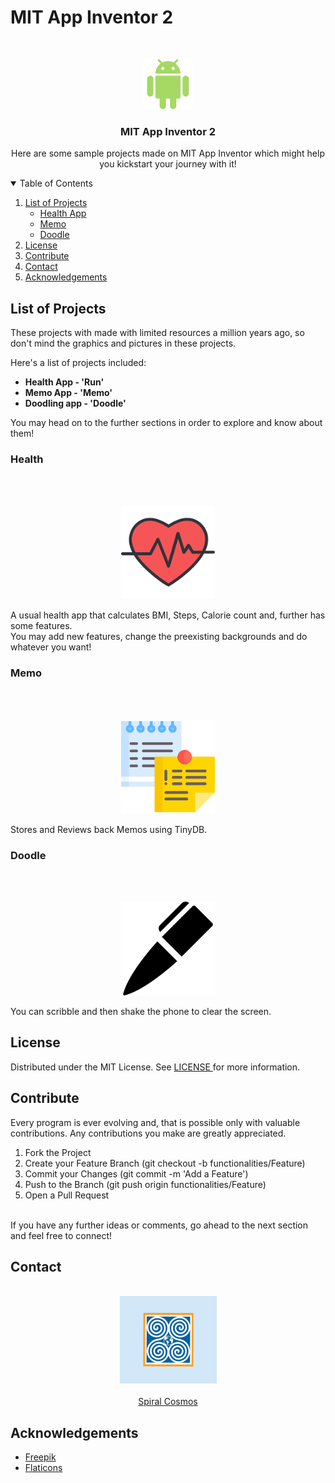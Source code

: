 # MIT App Inventor 2

<!-- LOGO -->
<br />
<p align="center">
  <a href="https://github.com/Yashvardhang/MIT-App-Inventor-2">
    <img src="Images/Android.svg" alt="Logo" width="80" height="80">
  </a>

  <h3 align="center">MIT App Inventor 2</h3>

  <p align="center">
    Here are some sample projects made on MIT App Inventor which might help you kickstart your journey with it!
  </p>
</p>

<!-- TABLE OF CONTENTS -->
<details open="open">
  <summary>Table of Contents</summary>
  <ol>
    <li>
      <a href="#list">List of Projects</a>
      <ul>
        <li><a href="#health">Health App</a></li>
        <li><a href="#memo">Memo</a></li>
        <li><a href="#doodle">Doodle</a></li>
      </ul>
    </li>
    <li><a href="#license">License</a></li>
    <li><a href="#contribute">Contribute</a></li>
    <li><a href="#contact">Contact</a></li>
    <li><a href="#acknowledgements">Acknowledgements</a></li>
  </ol>
</details>


<!-- ABOUT THE PROJECT -->
## List of Projects

These projects with made with limited resources a million years ago, so don't mind the graphics and pictures in these projects.

Here's a list of projects included:
* **Health App - 'Run'**
* **Memo App - 'Memo'**
* **Doodling app - 'Doodle'**

You may head on to the further sections in order to explore and know about them!

### Health
<br><br>
<p align="center">
  <img src = "Images/Heart.svg" width="150" height="150">
</p>
A usual health app that calculates BMI, Steps, Calorie count and, further has some features.
<br>You may add new features, change the preexisting backgrounds and do whatever you want!
<br>

### Memo
<br><br>
<p align="center">
  <img src = "Images/Memo.svg" width="150" height="150">
</p>
Stores and Reviews back Memos using TinyDB.
<br>

### Doodle
<br><br>
<p align="center">
  <img src = "Images/Doodle.svg" width="150" height="150">
</p>
You can scribble and then shake the phone to clear the screen.
<br>

<!-- LICENSE -->
## License

Distributed under the MIT License. See <a href = "https://github.com/YashvardhanG/MIT-App-Inventor-2/blob/main/LICENSE"> LICENSE </a> for more information.

<!-- contribute -->
## Contribute

Every program is ever evolving and, that is possible only with valuable contributions. Any contributions you make are greatly appreciated. 
<ol>
  <li>Fork the Project</li>
  <li>Create your Feature Branch (git checkout -b functionalities/Feature)</li>
  <li>Commit your Changes (git commit -m 'Add a Feature')</li>
  <li>Push to the Branch (git push origin functionalities/Feature)</li>
  <li>Open a Pull Request</li>
</ol>

<br>If you have any further ideas or comments, go ahead to the next section and feel free to connect! 

<!-- CONTACT -->
## Contact

<p align="center">
  <br>
  <img src="https://github.com/YashvardhanG/YashvardhanG/blob/main/Spiral%20Cosmos.png" alt="Logo" width="155" height="140"><br><br>
  <a href = "https://www.spiralcosmos.com">Spiral Cosmos</a>
</p>

<!-- Acknowledgement -->
## Acknowledgements

<ul>
  <li><a href = "https://www.freepik.com">Freepik</a></li>
  <li><a href = "https://www.flaticon.com/">Flaticons</a></li>
</ul>


